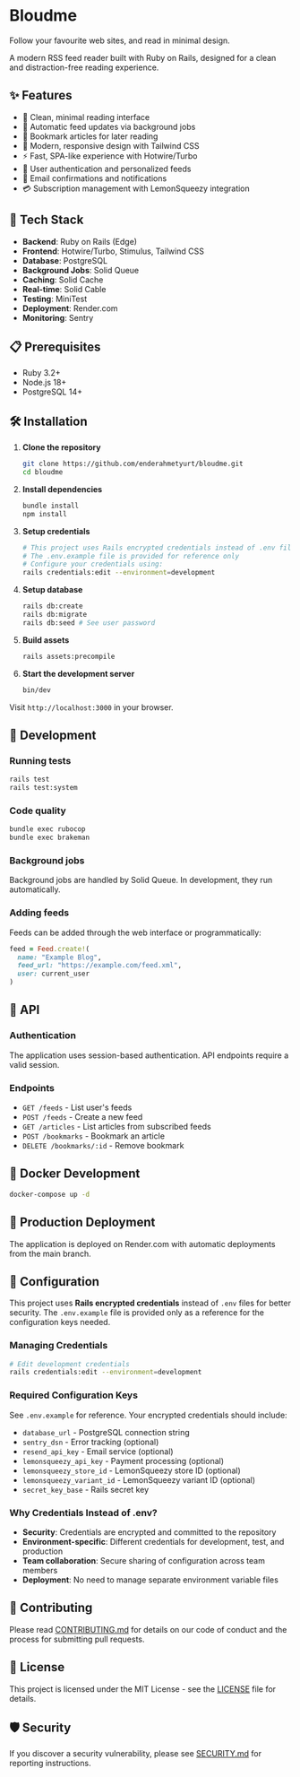 # Bloudme

Follow your favourite web sites, and read in minimal design.

A modern RSS feed reader built with Ruby on Rails, designed for a clean and distraction-free reading experience.

## ✨ Features

- 📖 Clean, minimal reading interface
- 🔄 Automatic feed updates via background jobs
- 🔖 Bookmark articles for later reading
- 🎨 Modern, responsive design with Tailwind CSS
- ⚡ Fast, SPA-like experience with Hotwire/Turbo
- 👤 User authentication and personalized feeds
- 📧 Email confirmations and notifications
- 💳 Subscription management with LemonSqueezy integration

## 🚀 Tech Stack

- **Backend**: Ruby on Rails (Edge)
- **Frontend**: Hotwire/Turbo, Stimulus, Tailwind CSS
- **Database**: PostgreSQL
- **Background Jobs**: Solid Queue
- **Caching**: Solid Cache
- **Real-time**: Solid Cable
- **Testing**: MiniTest
- **Deployment**: Render.com
- **Monitoring**: Sentry

## 📋 Prerequisites

- Ruby 3.2+
- Node.js 18+
- PostgreSQL 14+

## 🛠️ Installation

1. **Clone the repository**
   ```bash
   git clone https://github.com/enderahmetyurt/bloudme.git
   cd bloudme
   ```

2. **Install dependencies**
   ```bash
   bundle install
   npm install
   ```

3. **Setup credentials**
   ```bash
   # This project uses Rails encrypted credentials instead of .env files
   # The .env.example file is provided for reference only
   # Configure your credentials using:
   rails credentials:edit --environment=development
   ```

4. **Setup database**
   ```bash
   rails db:create
   rails db:migrate
   rails db:seed # See user password
   ```

5. **Build assets**
   ```bash
   rails assets:precompile
   ```

6. **Start the development server**
   ```bash
   bin/dev
   ```

Visit `http://localhost:3000` in your browser.

## 🔧 Development

### Running tests
```bash
rails test
rails test:system
```

### Code quality
```bash
bundle exec rubocop
bundle exec brakeman
```

### Background jobs
Background jobs are handled by Solid Queue. In development, they run automatically.

### Adding feeds
Feeds can be added through the web interface or programmatically:

```ruby
feed = Feed.create!(
  name: "Example Blog",
  feed_url: "https://example.com/feed.xml",
  user: current_user
)
```

## 📡 API

### Authentication
The application uses session-based authentication. API endpoints require a valid session.

### Endpoints

- `GET /feeds` - List user's feeds
- `POST /feeds` - Create a new feed
- `GET /articles` - List articles from subscribed feeds
- `POST /bookmarks` - Bookmark an article
- `DELETE /bookmarks/:id` - Remove bookmark

## 🐳 Docker Development

```bash
docker-compose up -d
```

## 🚀 Production Deployment

The application is deployed on Render.com with automatic deployments from the main branch.

## 🔐 Configuration

This project uses **Rails encrypted credentials** instead of `.env` files for better security. The `.env.example` file is provided only as a reference for the configuration keys needed.

### Managing Credentials

```bash
# Edit development credentials
rails credentials:edit --environment=development
```

### Required Configuration Keys

See `.env.example` for reference. Your encrypted credentials should include:

- `database_url` - PostgreSQL connection string
- `sentry_dsn` - Error tracking (optional)
- `resend_api_key` - Email service (optional)
- `lemonsqueezy_api_key` - Payment processing (optional)
- `lemonsqueezy_store_id` - LemonSqueezy store ID (optional)
- `lemonsqueezy_variant_id` - LemonSqueezy variant ID (optional)
- `secret_key_base` - Rails secret key

### Why Credentials Instead of .env?

- **Security**: Credentials are encrypted and committed to the repository
- **Environment-specific**: Different credentials for development, test, and production
- **Team collaboration**: Secure sharing of configuration across team members
- **Deployment**: No need to manage separate environment variable files

## 🤝 Contributing

Please read [CONTRIBUTING.md](CONTRIBUTING.md) for details on our code of conduct and the process for submitting pull requests.

## 📝 License

This project is licensed under the MIT License - see the [LICENSE](LICENSE) file for details.

## 🛡️ Security

If you discover a security vulnerability, please see [SECURITY.md](SECURITY.md) for reporting instructions.
